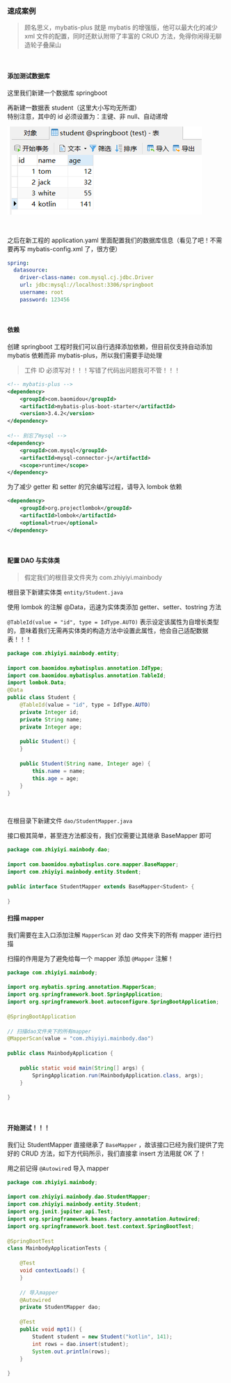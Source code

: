 ### 速成案例

> 顾名思义，mybatis-plus 就是 mybatis 的增强版，他可以最大化的减少 xml 文件的配置，同时还默认附带了丰富的 CRUD 方法，免得你闲得无聊造轮子叠屎山

<br>

#### 添加测试数据库

这里我们新建一个数据库 springboot

再新建一数据表 student（这里大小写均无所谓）  
特别注意，其中的 id 必须设置为：主键、非 null、自动递增

![](../../img/mybatis-plus/mp01-1.png)

<br>

之后在新工程的 application.yaml 里面配置我们的数据库信息（看见了吧！不需要再写 mybatis-config.xml 了，很方便）

```yaml
spring:
  datasource:
    driver-class-name: com.mysql.cj.jdbc.Driver
    url: jdbc:mysql://localhost:3306/springboot
    username: root
    password: 123456
```

<br>

#### 依赖

创建 springboot 工程时我们可以自行选择添加依赖，但目前仅支持自动添加 mybatis 依赖而非 mybatis-plus，所以我们需要手动处理

> 工件 ID 必须写对！！！写错了代码出问题我可不管！！！

```xml
<!-- mybatis-plus -->
<dependency>
    <groupId>com.baomidou</groupId>
    <artifactId>mybatis-plus-boot-starter</artifactId>
    <version>3.4.2</version>
</dependency>

<!-- 别忘了mysql -->
<dependency>
    <groupId>com.mysql</groupId>
    <artifactId>mysql-connector-j</artifactId>
    <scope>runtime</scope>
</dependency>
```

为了减少 getter 和 setter 的冗余编写过程，请导入 lombok 依赖

```xml
<dependency>
    <groupId>org.projectlombok</groupId>
    <artifactId>lombok</artifactId>
    <optional>true</optional>
</dependency>
```

<br>

#### 配置 DAO 与实体类

> 假定我们的根目录文件夹为 com.zhiyiyi.mainbody

根目录下新建实体类 `entity/Student.java`

使用 lombok 的注解 @Data，迅速为实体类添加 getter、setter、tostring 方法

`@TableId(value = "id", type = IdType.AUTO)` 表示设定该属性为自增长类型的，意味着我们无需再实体类的构造方法中设置此属性，他会自己适配数据表！！！

```java
package com.zhiyiyi.mainbody.entity;

import com.baomidou.mybatisplus.annotation.IdType;
import com.baomidou.mybatisplus.annotation.TableId;
import lombok.Data;
@Data
public class Student {
    @TableId(value = "id", type = IdType.AUTO)
    private Integer id;
    private String name;
    private Integer age;

    public Student() {
    }

    public Student(String name, Integer age) {
        this.name = name;
        this.age = age;
    }
}
```

<br>

在根目录下新建文件 `dao/StudentMapper.java`

接口极其简单，甚至连方法都没有，我们仅需要让其继承 BaseMapper 即可

```java
package com.zhiyiyi.mainbody.dao;

import com.baomidou.mybatisplus.core.mapper.BaseMapper;
import com.zhiyiyi.mainbody.entity.Student;

public interface StudentMapper extends BaseMapper<Student> {

}

```

#### 扫描 mapper

我们需要在主入口添加注解 `MapperScan` 对 dao 文件夹下的所有 mapper 进行扫描

扫描的作用是为了避免给每一个 mapper 添加 `@Mapper` 注解！

```java
package com.zhiyiyi.mainbody;

import org.mybatis.spring.annotation.MapperScan;
import org.springframework.boot.SpringApplication;
import org.springframework.boot.autoconfigure.SpringBootApplication;

@SpringBootApplication

// 扫描dao文件夹下的所有mapper
@MapperScan(value = "com.zhiyiyi.mainbody.dao")

public class MainbodyApplication {

    public static void main(String[] args) {
        SpringApplication.run(MainbodyApplication.class, args);
    }

}
```

<br>

#### 开始测试！！！

我们让 StudentMapper 直接继承了 `BaseMapper` ，故该接口已经为我们提供了完好的 CRUD 方法，如下方代码所示，我们直接拿 insert 方法用就 OK 了！

用之前记得 `@Autowire`d 导入 mapper

```java
package com.zhiyiyi.mainbody;

import com.zhiyiyi.mainbody.dao.StudentMapper;
import com.zhiyiyi.mainbody.entity.Student;
import org.junit.jupiter.api.Test;
import org.springframework.beans.factory.annotation.Autowired;
import org.springframework.boot.test.context.SpringBootTest;

@SpringBootTest
class MainbodyApplicationTests {

    @Test
    void contextLoads() {
    }

    // 导入mapper
    @Autowired
    private StudentMapper dao;

    @Test
    public void mpt1() {
        Student student = new Student("kotlin", 141);
        int rows = dao.insert(student);
        System.out.println(rows);
    }

}
```
